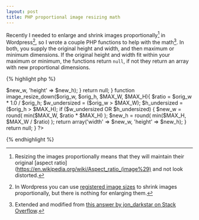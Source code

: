 ```yaml
---
layout: post
title: PHP proportional image resizing math
---
```

Recently I needed to enlarge and shrink images proportionally[^proportionally] in Wordpress[^wp], so I wrote a couple PHP functions to help with the math[^credit]. In both, you supply the original height and width, and then maximum or minimum dimensions. If the original height and width fit within your maximum or minimum, the functions return `null`, if not they return an array with new proportional dimensions.

{% highlight php %}
<?php
function image_resize_up($orig_w, $orig_h, $MIN_W, $MIN_H){
    $ratio = $orig_w * 1.0 / $orig_h;
 
    $w_undersized = ($orig_w < $MIN_W);
    $h_undersized = ($orig_h < $MIN_H);
    
    if ($w_undersized OR $h_undersized)
    {
          $new_w = round( max($MIN_W, $ratio * $MIN_H) );
          $new_h = round( max($MIN_H, $MIN_W / $ratio) );
          return array('width' => $new_w, 'height' => $new_h);
    }
    return null;
}

function image_resize_down($orig_w, $orig_h, $MAX_W, $MAX_H){
    $ratio = $orig_w * 1.0 / $orig_h;
 
    $w_undersized = ($orig_w > $MAX_W);
    $h_undersized = ($orig_h > $MAX_H);
    
    if ($w_undersized OR $h_undersized)
    {
          $new_w = round( min($MAX_W, $ratio * $MAX_H) );
          $new_h = round( min($MAX_H, $MAX_W / $ratio) );
          return array('width' => $new_w, 'height' => $new_h);
    }
    return null;
}
?>
{% endhighlight %}

[^wp]: In Wordpress you can use [registered image sizes](http://codex.wordpress.org/Function_Reference/add_image_size) to shrink images proportionally, but there is nothing for enlarging them.

[^proportionally]: Resizing the images proportionally means that they will maintain their original [aspect ratio](https://en.wikipedia.org/wiki/Aspect_ratio_(image%29) and not look distorted.

[^credit]: Extended and modified from [this answer by jon_darkstar on Stack Overflow](http://stackoverflow.com/a/4820929/648844).